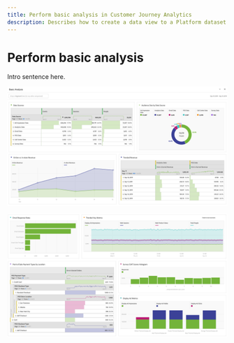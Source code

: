 ```yaml
---
title: Perform basic analysis in Customer Journey Analytics
description: Describes how to create a data view to a Platform dataset in Customer Journey Analytics (CJA)
---
```


# Perform basic analysis

Intro sentence here.

 ![](assets/cja-basic-analysis.png)

 ![](assets/cja-basic-analysis2.png) 


